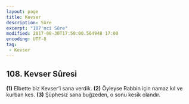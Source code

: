 ```yaml
---
layout: page
title: Kevser
description: Sûre
excerpt: "107'nci Sûre"
modified: 2017-08-30T17:50:00.564948 17:00
encoding: UTF-8
tag: 
 - Kevser
---
```


## 108. Kevser Sûresi

**(1)** Elbette biz Kevser’i sana verdik.
**(2)** Öyleyse Rabbin için namaz kıl ve kurban kes.
**(3)** Şüphesiz sana buğzeden, o sonu kesik olandır.
